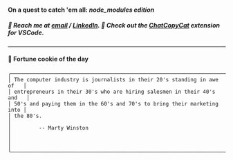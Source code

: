 #### On a quest to catch 'em all: *node_modules edition*

##### :calling: Reach me at **[email](mailto:johannes@stenmark.in)** ***/*** **[LinkedIn](https://www.linkedin.com/in/johannes-stenmark)**.  :feet: Check out the [ChatCopyCat](https://github.com/jstenmark/ChatCopyCat) extension for VSCode.

---
#### :cookie: Fortune cookie of the day
```smalltalk
╭─────────────────────────────────────────────────────────────────────────╮
│ The computer industry is journalists in their 20's standing in awe of   │
│ entrepreneurs in their 30's who are hiring salesmen in their 40's and   │
│ 50's and paying them in the 60's and 70's to bring their marketing into │
│ the 80's.                                                               │
│         -- Marty Winston                                                │
│                                                                         │
╰─────────────────────────────────────────────────────────────────────────╯
```
